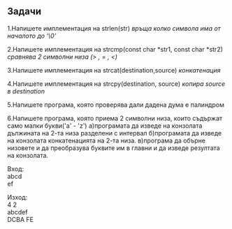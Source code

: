 ## Задачи

 1.Напишете имплементация на strlen(str)
*връща колко символа има от началото до ‘\0’*

 2.Напишете имплементация на strcmp(const char *str1, const char *str2)
*сравнява 2 символни низа (> , = , <)*

 3.Напишете имплементация на strcat(destination,source)
 *конкатенация*

 4.Напишете имплементация на strcpy(destination, source)
 *копира source в destination*

 5.Напишете програма, която проверява дали дадена дума е палиндром

 6.Напишете програма, която приема 2 символни низа, които съдържат само малки букви('a' - 'z')
  а)програмата да изведе на конзолата дължината на 2-та низа разделени с интервал
  б)програмата да изведе на конзолата конкатенацията на 2-та низа.
  в)програма да обърне низовете и да преобразува буквите им в главни и да изведе резултата на конзолата.

  Вход:  
  abcd  
  ef  

  Изход:  
  4 2  
  abcdef  
  DCBA FE  
